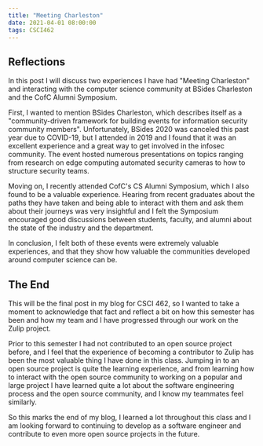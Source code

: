 ```yaml
---
title: "Meeting Charleston"
date: 2021-04-01 08:00:00
tags: CSCI462
---
```


## Reflections

In this post I will discuss two experiences I have had "Meeting Charleston" and interacting with the computer science community at BSides Charleston and the CofC Alumni Symposium.

First, I wanted to mention BSides Charleston, which describes itself as a "community-driven framework for building events for information security community members". Unfortunately, BSides 2020 was canceled this past year due to COVID-19, but I attended in 2019 and I found that it was an excellent experience and a great way to get involved in the infosec community. The event hosted numerous presentations on topics ranging from research on edge computing automated security cameras to how to structure security teams.

Moving on, I recently attended CofC's CS Alumni Symposium, which I also found to be a valuable experience. Hearing from recent graduates about the paths they have taken and being able to interact with them and ask them about their journeys was very insightful and I felt the Symposium encouraged good discussions between students, faculty, and alumni about the state of the industry and the department.

In conclusion, I felt both of these events were extremely valuable experiences, and that they show how valuable the communities developed around computer science can be.

## The End

This will be the final post in my blog for CSCI 462, so I wanted to take a moment to acknowledge that fact and reflect a bit on how this semester has been and how my team and I have progressed through our work on the Zulip project.

Prior to this semester I had not contributed to an open source project before, and I feel that the experience of becoming a contributor to Zulip has been the most valuable thing I have done in this class. Jumping in to an open source project is quite the learning experience, and from learning how to interact with the open source community to working on a popular and large project I have learned quite a lot about the software engineering process and the open source community, and I know my teammates feel similarly.

So this marks the end of my blog, I learned a lot throughout this class and I am looking forward to continuing to develop as a software engineer and contribute to even more open source projects in the future.
